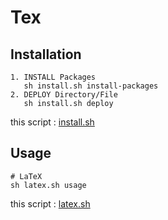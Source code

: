 # Tex

## Installation

    1. INSTALL Packages
       sh install.sh install-packages
    2. DEPLOY Directory/File
       sh install.sh deploy

this script : [install.sh](https://github.com/ghsable/dotfiles/blob/master/bin/apl/tex/install.sh)

## Usage

    # LaTeX
    sh latex.sh usage

this script : [latex.sh](https://github.com/ghsable/dotfiles/blob/master/bin/apl/tex/latex.sh)
